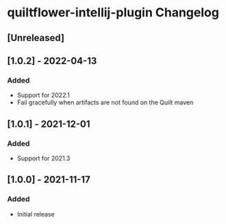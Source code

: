 <!-- Keep a Changelog guide -> https://keepachangelog.com -->

# quiltflower-intellij-plugin Changelog

## [Unreleased]

## [1.0.2] - 2022-04-13
### Added
- Support for 2022.1
- Fail gracefully when artifacts are not found on the Quilt maven

## [1.0.1] - 2021-12-01
### Added
- Support for 2021.3

## [1.0.0] - 2021-11-17
### Added
- Initial release
